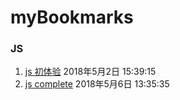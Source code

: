 # myBookmarks
### JS

1. [js 初体验](https://irwenjing.github.io/myBookmarks/js/key/index.html) 2018年5月2日 15:39:15
2. [js complete](https://irwenjing.github.io/myBookmarks/js/keyComplete/index.html) 2018年5月6日 13:35:35
